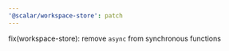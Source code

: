 ```yaml
---
'@scalar/workspace-store': patch
---
```


fix(workspace-store): remove `async` from synchronous functions
